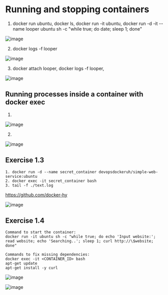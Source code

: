 # Running and stopping containers

1. docker run ubuntu, docker ls, docker run -it ubuntu, docker run -d -it --name looper ubuntu sh -c "while true; do date; sleep 1; done"

![image](https://github.com/user-attachments/assets/39a7d778-0cea-4fb5-a5c7-86f270d616de)

2. docker logs -f looper

![image](https://github.com/user-attachments/assets/f99da2db-1ba0-490e-9883-191c359db63b)

3. docker attach looper, docker logs -f looper, 

![image](https://github.com/user-attachments/assets/546c2cf6-8e6e-464f-a7f3-54e9d4d5b19d)

## Running processes inside a container with docker exec

1. 
![image](https://github.com/user-attachments/assets/3249aa94-b558-472a-aaad-859cccb9e71b)

2. 
![image](https://github.com/user-attachments/assets/17683d71-df99-43bf-8b80-70c4ad846694)

## Exercise 1.3 
```
1. docker run -d --name secret_container devopsdockeruh/simple-web-service:ubuntu
2. docker exec -it secret_container bash
3. tail -f ./text.log
```
 https://github.com/docker-hy
 
![image](https://github.com/user-attachments/assets/c48aa0f8-fc17-4e75-a80b-4c62c711de07)

## Exercise 1.4

```
Command to start the container:
docker run -it ubuntu sh -c "while true; do echo 'Input website:'; read website; echo 'Searching..'; sleep 1; curl http://\$website; done"

Commands to fix missing dependencies:
docker exec -it <CONTAINER_ID> bash
apt-get update
apt-get install -y curl
```

![image](https://github.com/user-attachments/assets/3eff8ccb-03c0-4efd-ac69-f3698bdebece)

![image](https://github.com/user-attachments/assets/8f815e89-7a3d-41ea-9d52-7fe8975e734c)
